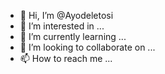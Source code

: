 - 👋 Hi, I’m @Ayodeletosi
- 👀 I’m interested in ...
- 🌱 I’m currently learning ...
- 💞️ I’m looking to collaborate on ...
- 📫 How to reach me ...

<!---
Ayodeletosi/Ayodeletosi is a ✨ special ✨ repository because its `README.md` (this file) appears on your GitHub profile.
You can click the Preview link to take a look at your changes.
--->
